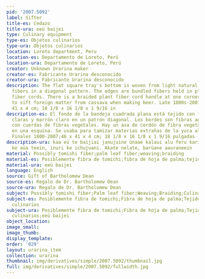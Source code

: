 ```yaml
---
pid: '2007.5092'
label: Sifter
title-es: Cedazo
title-ura: eeü baijei
type: Culinary equipment
type-es: Objetos culinarios
type-ura: Objetos culinarios
location: Loreto department, Peru
location-es: Departamento de Loreto, Perú
location-ura: Departamento de Loreto, Perú
creator: Unknown Urarina maker
creator-es: Fabricante Urarina desconocido
creator-ura: Fabricante Urarina desconocido
description: The flat square tray's bottom is woven from light natural and light brown
  fibers in a diagonal pattern. The edges are bundled fibers held in place with plant
  fiber cords. There is a braided plant fiber cord handle at one corner. It was used
  to sift foreign matter from cassava when making beer. Late 1800s-2007.&nbsp;46 x
  41 x 4 cm; 18 1/8 x 16 1/8 x 1 9/16 in
description-es: El fondo de la bandeja cuadrada plana está tejido con fibras naturales
  claras y marrón claro en un patrón diagonal. Los bordes son fibras agrupadas sujetas
  con cuerdas de fibras vegetales. Hay un asa de cordón de fibra vegetal trenzada
  en una esquina. Se usaba para tamizar materias extrañas de la yuca al hacer cerveza.
  Finales 1800-2007;46 x 41 x 4 cm; 18 1/8 x 16 1/8 x 1 9/16 pulgadas
description-ura: kaa eü te baijiai janujuine ünaae kalaui alu feru kari kaje, enue
  ke aüa teein, inuri ke ichujuani. Akate nelate, barüane aauraneein
material: Possibly tomishi fiber;palm leaf fiber;weaving;braiding
material-es: Posiblemente fibra de tomichi;fibra de hoja de palma;tejido;trenzado
material-ura: eeü baijei
language: English
source: Gift of Bartholomew Dean
source-es: Regalo de Dr. Bartholomew Dean
source-ura: Regalo de Dr. Bartholomew Dean
subject: Possibly tomishi fiber;Palm leaf fiber;Weaving;Braiding;Culinary equipment
subject-es: Posiblemente fibra de tomichi;Fibra de hoja de palma;Tejido;Trenzado;Objetos
  culinarios
subject-ura: Posiblemente fibra de tomichi;Fibra de hoja de palma;Tejido;Trenzado;Objetos
  culinarios;eeü baijei
object_location:
image_small:
image_thumb:
display_template:
order: '029'
layout: urarina_item
collection: urarina
thumbnail: img/derivatives/simple/2007.5092/thumbnail.jpg
full: img/derivatives/simple/2007.5092/fullwidth.jpg
---
```

